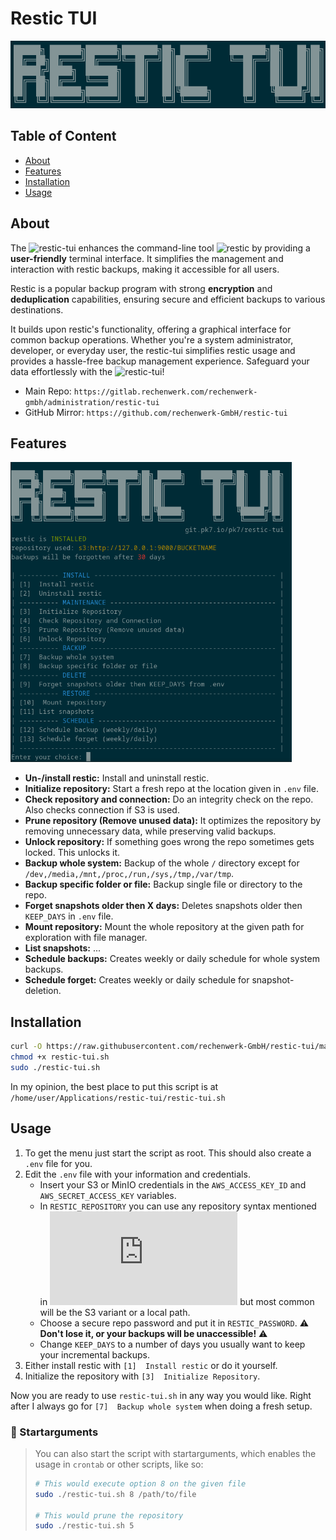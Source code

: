 # Restic TUI

<p align="center"><img src="docs/images/restic-tui_logo.png" alt="Screenshot of restic-tui logo" /></p>

## Table of Content

- [About](#about)
- [Features](#features)
- [Installation](#installation)
- [Usage](#usage)

## About

The ![restic-tui](https://git.pk7.io/pk7/restic-tui) enhances the command-line tool ![restic](https://github.com/restic/restic) by providing a **user-friendly** terminal interface. It simplifies the management and interaction with restic backups, making it accessible for all users.

Restic is a popular backup program with strong **encryption** and **deduplication** capabilities, ensuring secure and efficient backups to various destinations. 

It builds upon restic's functionality, offering a graphical interface for common backup operations. Whether you're a system administrator, developer, or everyday user, the restic-tui simplifies restic usage and provides a hassle-free backup management experience. Safeguard your data effortlessly with the ![restic-tui](https://git.pk7.io/pk7/restic-tui)!

- Main Repo: `https://gitlab.rechenwerk.com/rechenwerk-gmbh/administration/restic-tui`
- GitHub Mirror: `https://github.com/rechenwerk-GmbH/restic-tui`

## Features

<p><img src="docs/images/restic-tui_main_menu.png" alt="Screenshot of restic-tui main menu" width="450" height="480" /></p>

- **Un-/install restic:** Install and uninstall restic.
- **Initialize repository:** Start a fresh repo at the location given in `.env` file.
- **Check repository and connection:** Do an integrity check on the repo. Also checks connection if S3 is used.
- **Prune repository (Remove unused data):** It optimizes the repository by removing unnecessary data, while preserving valid backups.
- **Unlock repository:** If something goes wrong the repo sometimes gets locked. This unlocks it.
- **Backup whole system:** Backup of the whole `/` directory except for `/dev,/media,/mnt,/proc,/run,/sys,/tmp,/var/tmp`.
- **Backup specific folder or file:** Backup single file or directory to the repo.
- **Forget snapshots older then X days:** Deletes snapshots older then `KEEP_DAYS` in `.env` file.
- **Mount repository:** Mount the whole repository at the given path for exploration with file manager. 
- **List snapshots:** ...
- **Schedule backups:** Creates weekly or daily schedule for whole system backups.
- **Schedule forget:** Creates weekly or daily schedule for snapshot-deletion.

## Installation

```bash
curl -O https://raw.githubusercontent.com/rechenwerk-GmbH/restic-tui/master/restic-tui.sh
chmod +x restic-tui.sh
sudo ./restic-tui.sh
```

In my opinion, the best place to put this script is at `/home/user/Applications/restic-tui/restic-tui.sh`

## Usage

1. To get the menu just start the script as root. This should also create a `.env` file for you.
2. Edit the `.env` file with your information and credentials.
    - Insert your S3 or MinIO credentials in the `AWS_ACCESS_KEY_ID` and `AWS_SECRET_ACCESS_KEY` variables.
    - In `RESTIC_REPOSITORY` you can use any repository syntax mentioned in ![Preparing a new repository](https://restic.readthedocs.io/en/stable/030_preparing_a_new_repo.html) but most common will be the S3 variant or a local path.
    - Choose a secure repo password and put it in `RESTIC_PASSWORD`. ⚠️ **Don't lose it, or your backups will be unaccessible!** ⚠️
    - Change `KEEP_DAYS` to a number of days you usually want to keep your incremental backups.
3. Either install restic with `[1]  Install restic` or do it yourself.
4. Initialize the repository with `[3]  Initialize Repository`.

Now you are ready to use `restic-tui.sh` in any way you would like. Right after I always go for `[7]  Backup whole system` when doing a fresh setup.

### 📌 Startarguments 
> 
> You can also start the script with startarguments, which enables the usage in `crontab` or other scripts, like so:
> 
> ```bash
> # This would execute option 8 on the given file
> sudo ./restic-tui.sh 8 /path/to/file
> 
> # This would prune the repository
> sudo ./restic-tui.sh 5
> ```
